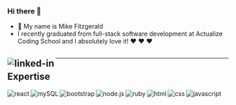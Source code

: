 ### Hi there 👋

- 🌱 My name is Mike Fitzgerald
- I recently graduated from full-stack software development at Actualize Coding School and I absolutely love it! :heart: :heart: :heart: 

[<img align="left" alt="linked-in" src="https://img.shields.io/badge/linkedin-%230077B5.svg?&style=for-the-badge&logo=linkedin&logoColor=white" />](https://www.linkedin.com/in/michealcfitzgerald/)
-----------
-----------
## Expertise

<img align="left" alt="react" src="https://img.shields.io/badge/react%20-%2320232a.svg?&style=for-the-badge&logo=react&logoColor=%2361DAFB" />

<img align="left" alt="mySQL" src="https://img.shields.io/badge/MySQL-005C84?style=for-the-badge&logo=mysql&logoColor=white" />

<img align="left" alt="bootstrap" src="https://img.shields.io/badge/Bootstrap-563D7C?style=for-the-badge&logo=bootstrap&logoColor=white" />

<img align="left" alt="node.js" src="https://img.shields.io/badge/Node.js-339933?style=for-the-badge&logo=nodedotjs&logoColor=white" />

<img align="left" alt="ruby" src="https://img.shields.io/badge/Ruby-CC342D?style=for-the-badge&logo=ruby&logoColor=white" />

<img align="left" alt ="html" src="https://img.shields.io/badge/HTML5-E34F26?style=for-the-badge&logo=html5&logoColor=white" />

<img align="left" alt="css" src="https://img.shields.io/badge/CSS3-1572B6?style=for-the-badge&logo=css3&logoColor=white" />

<img align="left" alt="javascript" src="https://img.shields.io/badge/JavaScript-F7DF1E?style=for-the-badge&logo=javascript&logoColor=black" />

